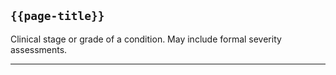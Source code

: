 ## <code>{{page-title}}</code>

Clinical stage or grade of a condition. May include formal severity assessments.

---